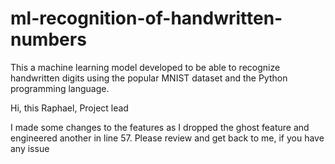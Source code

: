 # ml-recognition-of-handwritten-numbers
This a machine learning model developed to be able to recognize handwritten digits using the popular MNIST dataset and the Python programming language.

Hi, this Raphael, Project lead

I made some changes to the features as I dropped the ghost feature and engineered another in line 57. Please review and get back to me, if you have any issue
